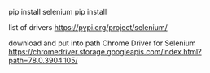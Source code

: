 pip install selenium
pip install 

list of drivers
https://pypi.org/project/selenium/

download and put into path Chrome Driver for Selenium
https://chromedriver.storage.googleapis.com/index.html?path=78.0.3904.105/

